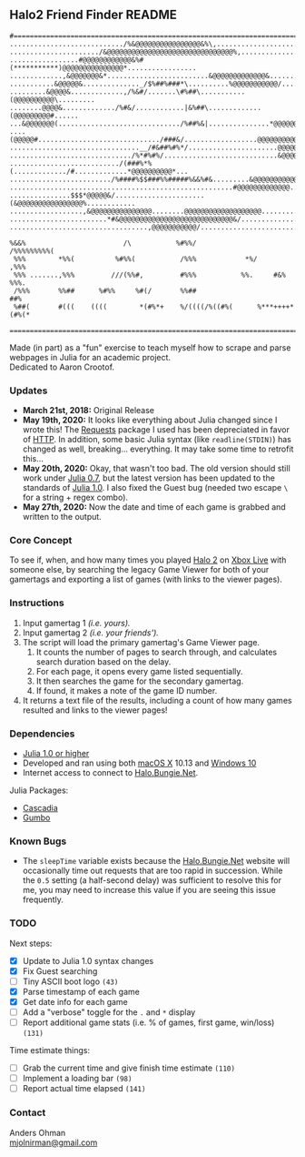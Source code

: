 ## Halo2 Friend Finder README
```
#==============================================================================
............................/%&@@@@@@@@@@@@@@@@&%\,............................
....................../&@@@@@@@@@@@@@@@@@@@@@@@@@@@@@@@%,......................
.................#@@@@@@@@@@@@&%#(***********)@@@@@@@@@@@@@@@*.................
.............,&@@@@@@@&*.........................&@@@@@@@@@@@@@&...............
...........&@@@@@&.............._/$%##%###*\..........%@@@@@@@@@@@/............
.........&@@@@&.............,/%&#/.......\#%##\...........(@@@@@@@@@@\.........
........@@@@&............./%#&/............|&%##\.............(@@@@@@@@@#......
...&@@@@@@@(............................../%##%&|...............*@@@@@@@@@,....
....(@@@@@#............................../###&/..................@@@@@@@@@@&...
................................__/#&##%#%*/......................@@@@@@@@@@%..
............................../%*#%#%/............................&@@@@@@@@@...
.........................../(###%*%(............./#.............*@@@@@@@@@@*...
........................./%####%$$###%%#####%&&%#&.........&@@@@@@@@@@@........
.......................................................#@@@@@@@@@@@@@..........
...............$$$*@@@@@&/......................(&@@@@@@@@@@@@@@@@%............
..................,&@@@@@@@@@@@@@@@........@@@@@@@@@@@@@@@@@@@.................
........................*#&@@@@@@@@@@@@@@@@@@@@@@@@@@@@&/......................
..................................,@@@@@@@@@@@/................................

%&&%                        /\           %#%%/                 /%%%%%%%%%(
 %%%        *%%(          %#%%(           /%%%            *%/           ,%%%
 %%% .......,%%%         ///(%%#,         #%%%           %%.     #&%      %%%.
 /%%%       %%##      %#%%     %#(/       %%##                            ##%
 %##(       #(((    ((((        *(#%*+    %/((((/%((#%(      %***++++*(#%(*

===============================================================================
```

Made (in part) as a "fun" exercise to teach myself how to scrape and parse webpages in Julia for an academic project.\
Dedicated to Aaron Crootof.

### Updates
- **March 21st, 2018:** Original Release
- **May 19th, 2020:** It looks like everything about Julia changed since I wrote this! The [Requests](https://github.com/JuliaWeb/Requests.jl) package I used has been depreciated in favor of [HTTP](https://github.com/JuliaWeb/HTTP.jl). In addition, some basic Julia syntax (like `readline(STDIN)`) has changed as well, breaking... everything. It may take some time to retrofit this...
- **May 20th, 2020:** Okay, that wasn't too bad. The old version should still work under [Julia 0.7](https://julialang.org/downloads/oldreleases/#v070_aug_8_2018), but the latest version has been updated to the standards of [Julia 1.0](https://julialang.org/downloads/). I also fixed the Guest bug (needed two escape `\` for a string + regex combo).
- **May 27th, 2020:** Now the date and time of each game is grabbed and written to the output.

### Core Concept
To see if, when, and how many times you played [Halo 2](https://en.wikipedia.org/wiki/Halo_2) on [Xbox Live](https://www.xbox.com/en-US/live) with someone else, by searching the legacy Game Viewer for both of your gamertags and exporting a list of games (with links to the viewer pages).

### Instructions
1. Input gamertag 1 *(i.e. yours).*
2. Input gamertag 2 *(i.e. your friends').*
3. The script will load the primary gamertag's Game Viewer page.
      1. It counts the number of pages to search through, and calculates search duration based on the delay.
      2. For each page, it opens every game listed sequentially.
      3. It then searches the game for the secondary gamertag.
      4. If found, it makes a note of the game ID number.
4. It returns a text file of the results, including a count of how many games resulted and links to the viewer pages!

### Dependencies
- [Julia 1.0 or higher](https://julialang.org/)
- Developed and ran using both [macOS X](https://www.apple.com/macos/) 10.13 and [Windows 10](https://www.microsoft.com/en-us/windows/get-windows-10)
- Internet access to connect to [Halo.Bungie.Net](https://halo.bungie.net/Stats/PlayerStatsHalo2.aspx).

Julia Packages:
- [Cascadia](https://github.com/Algocircle/Cascadia.jl)
- [Gumbo](https://github.com/JuliaWeb/Gumbo.jl)

### Known Bugs
- The `sleepTime` variable exists because the [Halo.Bungie.Net](https://halo.bungie.net/Stats/PlayerStatsHalo2.aspx) website will occasionally time out requests that are too rapid in succession. While the `0.5` setting (a half-second delay) was sufficient to resolve this for me, you may need to increase this value if you are seeing this issue frequently.

### TODO
Next steps:
- [X] Update to Julia 1.0 syntax changes
- [X] Fix Guest searching
- [ ] Tiny ASCII boot logo `(43)`
- [X] Parse timestamp of each game
- [X] Get date info for each game
- [ ] Add a "verbose" toggle for the `.` and `*` display
- [ ] Report additional game stats (i.e. % of games, first game, win/loss) `(131)`

Time estimate things:
- [ ] Grab the current time and give finish time estimate `(110)`
- [ ] Implement a loading bar `(98)`
- [ ] Report actual time elapsed `(141)`

### Contact
Anders Ohman\
mjolnirman@gmail.com
